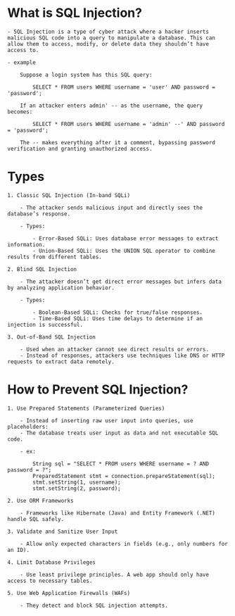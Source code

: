 # What is SQL Injection?
    
    - SQL Injection is a type of cyber attack where a hacker inserts malicious SQL code into a query to manipulate a database. This can allow them to access, modify, or delete data they shouldn’t have access to.

    - example

        Suppose a login system has this SQL query:

            SELECT * FROM users WHERE username = 'user' AND password = 'password';

        If an attacker enters admin' -- as the username, the query becomes: 

            SELECT * FROM users WHERE username = 'admin' --' AND password = 'password';

        The -- makes everything after it a comment, bypassing password verification and granting unauthorized access.

# Types 

    1. Classic SQL Injection (In-band SQLi)

        - The attacker sends malicious input and directly sees the database’s response.

        - Types:

            - Error-Based SQLi: Uses database error messages to extract information.
            - Union-Based SQLi: Uses the UNION SQL operator to combine results from different tables.

    2. Blind SQL Injection

        - The attacker doesn’t get direct error messages but infers data by analyzing application behavior.

        - Types:

            - Boolean-Based SQLi: Checks for true/false responses.
            - Time-Based SQLi: Uses time delays to determine if an injection is successful.

    3. Out-of-Band SQL Injection

        - Used when an attacker cannot see direct results or errors.
        - Instead of responses, attackers use techniques like DNS or HTTP requests to extract data remotely.

# How to Prevent SQL Injection?

    1. Use Prepared Statements (Parameterized Queries)

        - Instead of inserting raw user input into queries, use placeholders:
        - The database treats user input as data and not executable SQL code.

        - ex:

            String sql = "SELECT * FROM users WHERE username = ? AND password = ?";
            PreparedStatement stmt = connection.prepareStatement(sql);
            stmt.setString(1, username);
            stmt.setString(2, password);

    2. Use ORM Frameworks

        - Frameworks like Hibernate (Java) and Entity Framework (.NET) handle SQL safely.

    3. Validate and Sanitize User Input

        - Allow only expected characters in fields (e.g., only numbers for an ID).

    4. Limit Database Privileges
    
        - Use least privilege principles. A web app should only have access to necessary tables.

    5. Use Web Application Firewalls (WAFs)

        - They detect and block SQL injection attempts.